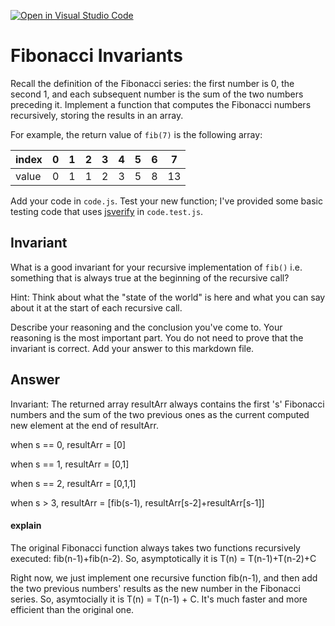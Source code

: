 [![Open in Visual Studio Code](https://classroom.github.com/assets/open-in-vscode-718a45dd9cf7e7f842a935f5ebbe5719a5e09af4491e668f4dbf3b35d5cca122.svg)](https://classroom.github.com/online_ide?assignment_repo_id=11861570&assignment_repo_type=AssignmentRepo)
# Fibonacci Invariants

Recall the definition of the Fibonacci series: the first number is 0, the second
1, and each subsequent number is the sum of the two numbers preceding it.
Implement a function that computes the Fibonacci numbers recursively, storing
the results in an array.

For example, the return value of `fib(7)` is the following array:

| index |  0  |  1  |  2  |  3  |  4  |  5  |  6  |  7  |
| ----- | --- | --- | --- | --- | --- | --- | --- | --- |
| value |  0  |  1  |  1  |  2  |  3  |  5  |  8  |  13 |

Add your code in `code.js`. Test your new function; I've provided some basic
testing code that uses [jsverify](https://jsverify.github.io/) in
`code.test.js`.

## Invariant

What is a good invariant for your recursive implementation of `fib()`
i.e. something that is always true at the beginning of the recursive call?

Hint: Think about what the "state of the world" is here and what you can say
about it at the start of each recursive call.

Describe your reasoning and the conclusion you've come to. Your reasoning is the
most important part. You do not need to prove that the invariant is correct. Add
your answer to this markdown file.


## Answer
Invariant: The returned array resultArr always contains the first 's' Fibonacci numbers and the sum of the two previous ones as the current computed new element at the end of resultArr.

when s == 0, resultArr = [0]

when s == 1, resultArr = [0,1]

when s == 2, resultArr = [0,1,1]

when s > 3, resultArr = [fib(s-1), resultArr[s-2]+resultArr[s-1]]

#### explain
The original Fibonacci function always takes two functions recursively executed: fib(n-1)+fib(n-2). So, asymptotically it is T(n) = T(n-1)+T(n-2)+C

Right now, we just implement one recursive function fib(n-1), and then add the two previous numbers' results as the new number in the Fibonacci series. So, asymtocially it is T(n) = T(n-1) + C. It's much faster and more efficient than the original one.
